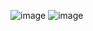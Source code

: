 ![image](https://github.com/htzxd/focusTimer/assets/166336496/8bb0d049-31b4-4bd1-96f1-ca00ea34d4ad)
![image](https://github.com/htzxd/focusTimer/assets/166336496/faf1c09b-389a-4db9-b760-14f1c28b65fc)

